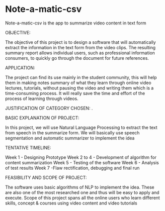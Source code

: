 # Note-a-matic-csv
Note-a-matic-csv is the app to summarize video content in text form

OBJECTIVE:

The objective of this project is to design a software that will automatically extract the information in the text form from the video clips. The resulting summary report allows individual users, such as professional information consumers, to quickly go through the document for future references.

APPLICATION:

The project can find its use mainly in the student community, this will help them in making notes summary of what they learn through online video lectures, tutorials, without pausing the video and writing them which is a time-consuming process. It will really save the time and effort of the process of learning through videos.

JUSTIFICATION OF CATEGORY CHOSEN: .

BASIC EXPLANATION OF PROJECT:

In this project, we will use Natural Language Processing to extract the text from speech in the summarize form. We will basically use speech segmentation and automatic summarizer to implement the idea

TENTATIVE TIMELINE:

Week 1 - Designing Prototype
Week 2 to 4 - Development of algorithm for content summarization Week 5 - Testing of the software Week 6 - Analysis of test results Week 7 -Flaw rectification, debugging and final run

FEASIBILITY AND SCOPE OF PROJECT:

The software uses basic algorithms of NLP to implement the idea. These are also one of the most researched one and thus will be easy to apply and execute. Scope of this project spans all the online users who learn different skills, concept & courses using video content and video tutorials
